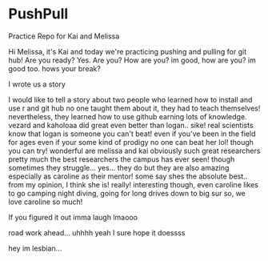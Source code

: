 # PushPull
Practice Repo for Kai and Melissa

Hi Melissa, it's Kai and today we're practicing pushing and pulling for git hub! 
Are you ready?
Yes. Are you? 
How are you?
im good, how are you?
im good too. hows your break?

I wrote us a story

I would like to tell a story
about two people who learned how to 
install and use r and git hub
no one taught them about it,
they had to teach themselves!
nevertheless, they learned how to use github
earning lots of knowledge.
vezard and kaholoaa did great
even better than logan.. sike!
real scientists know that logan is 
someone you can't beat!
even if you've been in the field for ages
even if your some kind of prodigy
no one can beat her lol!
though you can try!
wonderful are melissa and kai
obviously such great researchers
pretty much the best 
researchers the campus has
ever seen! 
though sometimes
they struggle...
yes... they do
but they are also amazing
especially as caroline as their mentor!
some say shes 
the absolute best..
from my opinion, I think she is!
really!
interesting though, 
even caroline likes to go camping
night diving, going for long
drives down to big sur
so, we love caroline so much!

If you figured it out imma laugh lmaooo

road work ahead...
uhhhh yeah I sure hope it doessss

hey im lesbian...
